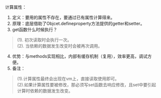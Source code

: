 计算属性：
1. 定义：要用的属性不存在，要通过已有属性计算得来。  
2. 原理：底层借助了Objcet.defineproperty方法提供的getter和setter。  
3. get函数什么时候执行？  
> (1). 初次读取时会执行一次。  
> (2). 当依赖的数据发生改变时会被再次调用。
4. 优势：与methods实现相比，内部有缓存机制（复用），效率更高，调试方便。
5. 备注：
> (1).计算属性最终会出现在vm上，直接读取使用即可。  
> (2).如果计算属性要被修改，那必须写set函数去响应修改，且set中要引起计算时依赖的数据发生改变。  
